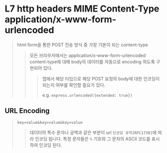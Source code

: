 # L7 http headers MIME Content-Type application/x-www-form-urlencoded

> html form을 통한 POST 전송 방식 중 가장 기본이 되는 content-type
>
> > 모든 브라우저에서는 application/x-www-form-urlencoded content-type에 대해 body의 데이터를 자동으로 encoding 하도록 구현되어 있다.
> >
> > > 앱에서 해당 타입으로 해당 POST 요청의 body에 대한 인코딩이 되는지 여부를 확인할 필요가 있다.
> > >
> > > e.g. `express.urlencoded({extended: true})`

## URL Encoding

> `key=value&key=value&key=value`
>
> > 데이터의 특수 문자나 공백과 같은 부분이 url `인코딩 규칙[RFC1738]`에 따라 인코딩 됩니다. 특정 문자들은 `%` 기호와 그 문자의 ASCII 코드를 표시하여 인코딩 된다.
